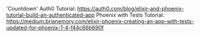 'Countdown' Auth0 Tutorial: https://auth0.com/blog/elixir-and-phoenix-tutorial-build-an-authenticated-app
Phoenix with Tests Tutorial: https://medium.brianemory.com/elixir-phoenix-creating-an-app-with-tests-updated-for-phoenix-1-4-f44c66b690f
